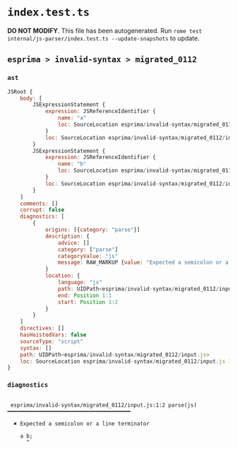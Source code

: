 # `index.test.ts`

**DO NOT MODIFY**. This file has been autogenerated. Run `rome test internal/js-parser/index.test.ts --update-snapshots` to update.

## `esprima > invalid-syntax > migrated_0112`

### `ast`

```javascript
JSRoot {
	body: [
		JSExpressionStatement {
			expression: JSReferenceIdentifier {
				name: "a"
				loc: SourceLocation esprima/invalid-syntax/migrated_0112/input.js 1:0-1:1 (a)
			}
			loc: SourceLocation esprima/invalid-syntax/migrated_0112/input.js 1:0-1:1
		}
		JSExpressionStatement {
			expression: JSReferenceIdentifier {
				name: "b"
				loc: SourceLocation esprima/invalid-syntax/migrated_0112/input.js 1:2-1:3 (b)
			}
			loc: SourceLocation esprima/invalid-syntax/migrated_0112/input.js 1:2-1:4
		}
	]
	comments: []
	corrupt: false
	diagnostics: [
		{
			origins: [{category: "parse"}]
			description: {
				advice: []
				category: ["parse"]
				categoryValue: "js"
				message: RAW_MARKUP {value: "Expected a semicolon or a line terminator"}
			}
			location: {
				language: "js"
				path: UIDPath<esprima/invalid-syntax/migrated_0112/input.js>
				end: Position 1:1
				start: Position 1:2
			}
		}
	]
	directives: []
	hasHoistedVars: false
	sourceType: "script"
	syntax: []
	path: UIDPath<esprima/invalid-syntax/migrated_0112/input.js>
	loc: SourceLocation esprima/invalid-syntax/migrated_0112/input.js 1:0-2:0
}
```

### `diagnostics`

```

 esprima/invalid-syntax/migrated_0112/input.js:1:2 parse(js) ━━━━━━━━━━━━━━━━━━━━━━━━━━━━━━━━━━━━━━━

  ✖ Expected a semicolon or a line terminator

    a b;
      ^


```
